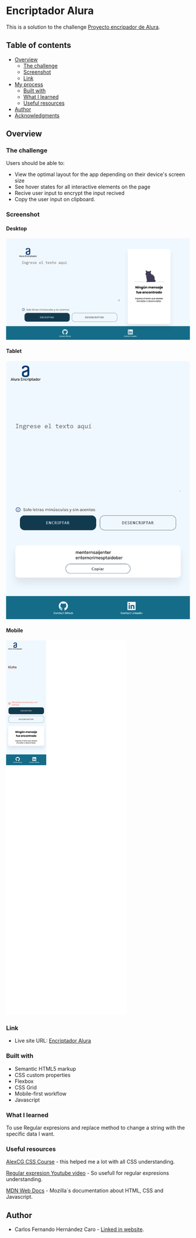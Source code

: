 # Encriptador Alura
This is a solution to the challenge [Proyecto encripador de Alura](https://www.aluracursos.com/challenges/challenge-one-logica/sprint01-construye-un-encriptador-texto-con-javascript).

## Table of contents

- [Overview](#overview)
  - [The challenge](#the-challenge)
  - [Screenshot](#screenshot)
  - [Link](#links)
- [My process](#my-process)
  - [Built with](#built-with)
  - [What I learned](#what-i-learned)
  - [Useful resources](#useful-resources)
- [Author](#author)
- [Acknowledgments](#acknowledgments)

## Overview

### The challenge

Users should be able to:

- View the optimal layout for the app depending on their device's screen size
- See hover states for all interactive elements on the page
- Recive user input to encrypt the input recived
- Copy the user input on clipboard.

### Screenshot
#### Desktop 
![Destop](./screenshots/desktop-device.png)

#### Tablet
![Tablet](./screenshots/tablet-device.png)

#### Mobile
![Mobile](./screenshots/mobile-device.png)

### Link

- Live site URL: [Encriptador Alura](https://your-solution-url.com)

### Built with

- Semantic HTML5 markup
- CSS custom properties
- Flexbox
- CSS Grid
- Mobile-first workflow
- Javascript

### What I learned
To use Regular expresions and replace method to change a string with the specific data I want.

### Useful resources
[AlexCG CSS Course](https://www.youtube.com/watch?v=WfDqFArJnYA&t=20416s) - this helped me a lot with all CSS understanding.

[Regular expresion Youtube video](https://www.youtube.com/watch?v=dzLbz3AFylE&t=701s) - So usefull for regular expresions understanding.

[MDN Web Docs](https://developer.mozilla.org/es/) - Mozilla´s documentation about HTML, CSS and Javascript.

## Author

- Carlos Fernando Hernández Caro - [Linked in website](https://www.linkedin.com/in/fernando-hernandez-a5b7b4251/).
